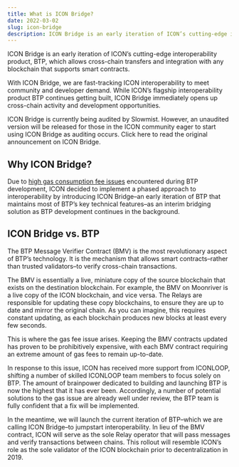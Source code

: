 ```yaml
---
title: What is ICON Bridge?
date: 2022-03-02
slug: icon-bridge
description: ICON Bridge is an early iteration of ICON’s cutting-edge interoperability product, BTP, which allows cross-chain transfers and integration with any blockchain that supports smart contracts.
---
```


ICON Bridge is an early iteration of ICON’s cutting-edge interoperability product, BTP, which allows cross-chain transfers and integration with any blockchain that supports smart contracts.

With ICON Bridge, we are fast-tracking ICON interoperability to meet community and developer demand. While ICON’s flagship interoperability product BTP continues getting built, ICON Bridge immediately opens up cross-chain activity and development opportunities.

ICON Bridge is currently being audited by Slowmist. However, an unaudited version will be released for those in the ICON community eager to start using ICON Bridge as auditing occurs. Click here to read the original announcement on ICON Bridge.

## Why ICON Bridge?

Due to [high gas consumption fee issues](/blog/2022/introducing-icon-bridge-f8d3f2d93bf8/) encountered during BTP development, ICON decided to implement a phased approach to interoperability by introducing ICON Bridge–an early iteration of BTP that maintains most of BTP’s key technical features–as an interim bridging solution as BTP development continues in the background.

## ICON Bridge vs. BTP

The BTP Message Verifier Contract (BMV) is the most revolutionary aspect of BTP’s technology. It is the mechanism that allows smart contracts–rather than trusted validators–to verify cross-chain transactions.

The BMV is essentially a live, miniature copy of the source blockchain that exists on the destination blockchain. For example, the BMV on Moonriver is a live copy of the ICON blockchain, and vice versa. The Relays are responsible for updating these copy blockchains, to ensure they are up to date and mirror the original chain. As you can imagine, this requires constant updating, as each blockchain produces new blocks at least every few seconds.

This is where the gas fee issue arises. Keeping the BMV contracts updated has proven to be prohibitively expensive, with each BMV contract requiring an extreme amount of gas fees to remain up-to-date.

In response to this issue, ICON has received more support from ICONLOOP, shifting a number of skilled ICONLOOP team members to focus solely on BTP. The amount of brainpower dedicated to building and launching BTP is now the highest that it has ever been. Accordingly, a number of potential solutions to the gas issue are already well under review, the BTP team is fully confident that a fix will be implemented.

In the meantime, we will launch the current iteration of BTP–which we are calling ICON Bridge–to jumpstart interoperability. In lieu of the BMV contract, ICON will serve as the sole Relay operator that will pass messages and verify transactions between chains. This rollout will resemble ICON’s role as the sole validator of the ICON blockchain prior to decentralization in 2019.
